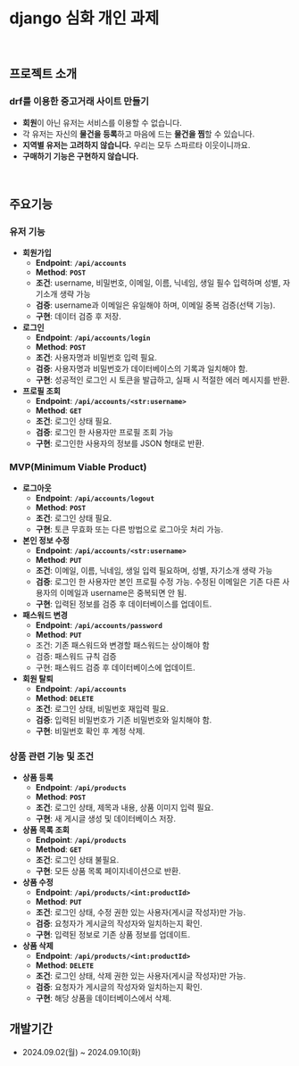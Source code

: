 # django 심화 개인 과제
<br>

## 프로젝트 소개
### drf를 이용한 중고거래 사이트 만들기
- **회원**이 아닌 유저는 서비스를 이용할 수 없습니다.
- 각 유저는 자신의 **물건을 등록**하고 마음에 드는 **물건을 찜**할 수 있습니다.
- **지역별 유저는 고려하지 않습니다.** 우리는 모두 스파르타 이웃이니까요.
- **구매하기 기능은 구현하지 않습니다.**
<br>

## 주요기능

### 유저 기능
- **회원가입**
    - **Endpoint**: **`/api/accounts`**
    - **Method**: **`POST`**
    - **조건**: username, 비밀번호, 이메일, 이름, 닉네임, 생일 필수 입력하며 성별, 자기소개 생략 가능
    - **검증**: username과 이메일은 유일해야 하며, 이메일 중복 검증(선택 기능).
    - **구현**: 데이터 검증 후 저장.
- **로그인**
    - **Endpoint**: **`/api/accounts/login`**
    - **Method**: **`POST`**
    - **조건**: 사용자명과 비밀번호 입력 필요.
    - **검증**: 사용자명과 비밀번호가 데이터베이스의 기록과 일치해야 함.
    - **구현**: 성공적인 로그인 시 토큰을 발급하고, 실패 시 적절한 에러 메시지를 반환.
- **프로필 조회**
    - **Endpoint**: **`/api/accounts/<str:username>`**
    - **Method**: **`GET`**
    - **조건**: 로그인 상태 필요.
    - **검증**: 로그인 한 사용자만 프로필 조회 가능
    - **구현**: 로그인한 사용자의 정보를 JSON 형태로 반환.
 
### **MVP(Minimum Viable Product)**

- **로그아웃**
    - **Endpoint**: **`/api/accounts/logout`**
    - **Method**: **`POST`**
    - **조건**: 로그인 상태 필요.
    - **구현**: 토큰 무효화 또는 다른 방법으로 로그아웃 처리 가능.
- **본인 정보 수정**
    - **Endpoint**: **`/api/accounts/<str:username>`**
    - **Method**: **`PUT`**
    - **조건**: 이메일, 이름, 닉네임, 생일 입력 필요하며, 성별, 자기소개 생략 가능
    - **검증**: 로그인 한 사용자만 본인 프로필 수정 가능. 수정된 이메일은 기존 다른 사용자의 이메일과 username은 중복되면 안 됨.
    - **구현**: 입력된 정보를 검증 후 데이터베이스를 업데이트.
- **패스워드 변경**
    - **Endpoint**: **`/api/accounts/password`**
    - **Method**: **`PUT`**
    - 조건: 기존 패스워드와 변경할 패스워드는 상이해야 함
    - 검증: 패스워드 규칙 검증
    - 구현: 패스워드 검증 후 데이터베이스에 업데이트.
- **회원 탈퇴**
    - **Endpoint**: **`/api/accounts`**
    - **Method**: **`DELETE`**
    - **조건**: 로그인 상태, 비밀번호 재입력 필요.
    - **검증**: 입력된 비밀번호가 기존 비밀번호와 일치해야 함.
    - **구현**: 비밀번호 확인 후 계정 삭제.

### 상품 관련 기능 및 조건 

- **상품 등록**
    - **Endpoint**: **`/api/products`**
    - **Method**: **`POST`**
    - **조건**: 로그인 상태, 제목과 내용, 상품 이미지 입력 필요.
    - **구현**: 새 게시글 생성 및 데이터베이스 저장.
- **상품 목록 조회**
    - **Endpoint**: **`/api/products`**
    - **Method**: **`GET`**
    - **조건**: 로그인 상태 불필요.
    - **구현**: 모든 상품 목록 페이지네이션으로 반환.
- **상품 수정**
    - **Endpoint**: **`/api/products/<int:productId>`**
    - **Method**: **`PUT`**
    - **조건**: 로그인 상태, 수정 권한 있는 사용자(게시글 작성자)만 가능.
    - **검증**: 요청자가 게시글의 작성자와 일치하는지 확인.
    - **구현**: 입력된 정보로 기존 상품 정보를 업데이트.
- **상품 삭제**
    - **Endpoint**: **`/api/products/<int:productId>`**
    - **Method**: **`DELETE`**
    - **조건**: 로그인 상태, 삭제 권한 있는 사용자(게시글 작성자)만 가능.
    - **검증**: 요청자가 게시글의 작성자와 일치하는지 확인.
    - **구현**: 해당 상품을 데이터베이스에서 삭제.
 
## 개발기간
- 2024.09.02(월) ~ 2024.09.10(화)
<br>
